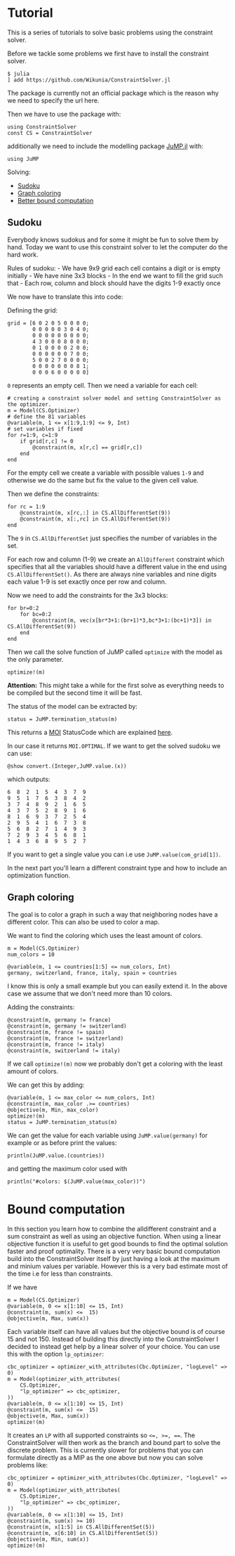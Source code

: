 # Tutorial

This is a series of tutorials to solve basic problems using the constraint solver.

Before we tackle some problems we first have to install the constraint solver.

```
$ julia
] add https://github.com/Wikunia/ConstraintSolver.jl
```

The package is currently not an official package which is the reason why we need to specify the url here.

Then we have to use the package with:

```
using ConstraintSolver
const CS = ConstraintSolver
```

additionally we need to include the modelling package [JuMP.jl](https://github.com/JuliaOpt/JuMP.jl) with:

```
using JuMP
```

Solving:
  - [Sudoku](#Sudoku-1)
  - [Graph coloring](#Graph-coloring-1)
  - [Better bound computation](#Bound-computation-1)

## Sudoku

Everybody knows sudokus and for some it might be fun to solve them by hand. Today we want to use
this constraint solver to let the computer do the hard work.

Rules of sudoku:
    - We have 9x9 grid each cell contains a digit or is empty initially
    - We have nine 3x3 blocks 
    - In the end we want to fill the grid such that
      - Each row, column and block should have the digits 1-9 exactly once
  
We now have to translate this into code:

Defining the grid:
```
grid = [6 0 2 0 5 0 0 0 0;
        0 0 0 0 0 3 0 4 0;
        0 0 0 0 0 0 0 0 0;
        4 3 0 0 0 8 0 0 0;
        0 1 0 0 0 0 2 0 0;
        0 0 0 0 0 0 7 0 0;
        5 0 0 2 7 0 0 0 0;
        0 0 0 0 0 0 0 8 1;
        0 0 0 6 0 0 0 0 0]
```

`0` represents an empty cell. Then we need a variable for each cell:

```
# creating a constraint solver model and setting ConstraintSolver as the optimizer.
m = Model(CS.Optimizer) 
# define the 81 variables
@variable(m, 1 <= x[1:9,1:9] <= 9, Int)
# set variables if fixed
for r=1:9, c=1:9
    if grid[r,c] != 0
        @constraint(m, x[r,c] == grid[r,c])
    end
end
```

For the empty cell we create a variable with possible values `1-9` and otherwise we do the same but fix the value to the given cell value.

Then we define the constraints:

```
for rc = 1:9
    @constraint(m, x[rc,:] in CS.AllDifferentSet(9))
    @constraint(m, x[:,rc] in CS.AllDifferentSet(9))
end
```
The `9` in `CS.AllDifferentSet` just specifies the number of variables in the set.

For each row and column (1-9) we create an `AllDifferent` constraint which specifies that all the variables should have a different value in the end using `CS.AllDifferentSet()`.
As there are always nine variables and nine digits each value 1-9 is set exactly once per row and column.

Now we need to add the constraints for the 3x3 blocks:

```
for br=0:2
    for bc=0:2
        @constraint(m, vec(x[br*3+1:(br+1)*3,bc*3+1:(bc+1)*3]) in CS.AllDifferentSet(9))
    end
end
```

Then we call the solve function of JuMP called `optimize` with the model as the only parameter.

```
optimize!(m)
```
**Attention:** This might take a while for the first solve as everything needs to be compiled but the second time it will be fast.

The status of the model can be extracted by:

```
status = JuMP.termination_status(m)
```

This returns a [MOI](https://github.com/JuliaOpt/MathOptInterface.jl) StatusCode which are explained [here](http://www.juliaopt.org/JuMP.jl/v0.19.2/solutions/#MathOptInterface.TerminationStatusCode).

In our case it returns `MOI.OPTIMAL`. If we want to get the solved sudoku we can use:

```
@show convert.(Integer,JuMP.value.(x))
```

which outputs:
```
6  8  2  1  5  4  3  7  9
9  5  1  7  6  3  8  4  2
3  7  4  8  9  2  1  6  5
4  3  7  5  2  8  9  1  6
8  1  6  9  3  7  2  5  4
2  9  5  4  1  6  7  3  8
5  6  8  2  7  1  4  9  3
7  2  9  3  4  5  6  8  1
1  4  3  6  8  9  5  2  7
```

If you want to get a single value you can i.e use `JuMP.value(com_grid[1])`.

In the next part you'll learn a different constraint type and how to include an optimization function.

## Graph coloring

The goal is to color a graph in such a way that neighboring nodes have a different color. This can also be used to color a map.

We want to find the coloring which uses the least amount of colors.

```
m = Model(CS.Optimizer)
num_colors = 10

@variable(m, 1 <= countries[1:5] <= num_colors, Int)
germany, switzerland, france, italy, spain = countries
```

I know this is only a small example but you can easily extend it.
In the above case we assume that we don't need more than 10 colors.

Adding the constraints:

```
@constraint(m, germany != france)
@constraint(m, germany != switzerland)
@constraint(m, france != spain)
@constraint(m, france != switzerland)
@constraint(m, france != italy)
@constraint(m, switzerland != italy)
```

If we call `optimize!(m)` now we probably don't get a coloring with the least amount of colors.

We can get this by adding:

```
@variable(m, 1 <= max_color <= num_colors, Int)
@constraint(m, max_color .>= countries)
@objective(m, Min, max_color)
optimize!(m)
status = JuMP.termination_status(m)
```

We can get the value for each variable using `JuMP.value(germany)` for example or as before print the values:

```
println(JuMP.value.(countries))
```

and getting the maximum color used with 

```
println("#colors: $(JuMP.value(max_color))")
```

# Bound computation

In this section you learn how to combine the alldifferent constraint and a sum constraint as well as using an objective function.
When using a linear objective function it is useful to get good bounds to find the optimal solution faster and proof optimality.
There is a very very basic bound computation build into the ConstraintSolver itself by just having a look at the maximum and minium values per variable.
However this is a very bad estimate most of the time i.e for less than constraints.

If we have
```
m = Model(CS.Optimizer) 
@variable(m, 0 <= x[1:10] <= 15, Int)
@constraint(m, sum(x) <=  15)
@objective(m, Max, sum(x))
```

Each variable itself can have all values but the objective bound is of course $15$ and not $150$. Instead of building this directly into the ConstraintSolver I decided 
to instead get help by a linear solver of your choice.
You can use this with the option `lp_optimizer`:

```
cbc_optimizer = optimizer_with_attributes(Cbc.Optimizer, "logLevel" => 0)
m = Model(optimizer_with_attributes(
    CS.Optimizer,
    "lp_optimizer" => cbc_optimizer,
))
@variable(m, 0 <= x[1:10] <= 15, Int)
@constraint(m, sum(x) <=  15)
@objective(m, Max, sum(x))
optimize!(m)
```

It creates an `LP` with all supported constraints so `<=, >=, ==`. The ConstraintSolver will then work as the branch and bound part to solve the discrete problem.
This is currently slower for problems that you can formulate directly as a MIP as the one above but now you can solve problems like:

```
cbc_optimizer = optimizer_with_attributes(Cbc.Optimizer, "logLevel" => 0)
m = Model(optimizer_with_attributes(
    CS.Optimizer,
    "lp_optimizer" => cbc_optimizer,
))
@variable(m, 0 <= x[1:10] <= 15, Int)
@constraint(m, sum(x) >= 10)
@constraint(m, x[1:5] in CS.AllDifferentSet(5))
@constraint(m, x[6:10] in CS.AllDifferentSet(5))
@objective(m, Min, sum(x))
optimize!(m)
```

